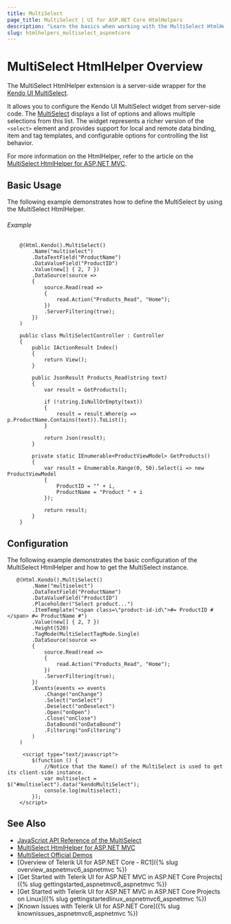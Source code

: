 ```yaml
---
title: MultiSelect
page_title: MultiSelect | UI for ASP.NET Core HtmlHelpers
description: "Learn the basics when working with the MultiSelect HtmlHelper for ASP.NET Core (MVC 6 or ASP.NET Core MVC)."
slug: htmlhelpers_multiselect_aspnetcore
---
```


# MultiSelect HtmlHelper Overview

The MultiSelect HtmlHelper extension is a server-side wrapper for the [Kendo UI MultiSelect](http://demos.telerik.com/kendo-ui/multiselect/index).

It allows you to configure the Kendo UI MultiSelect widget from server-side code. The [MultiSelect](http://docs.telerik.com/kendo-ui/controls/editors/multiselect/overview) displays a list of options and allows multiple selections from this list. The widget represents a richer version of the `<select>` element and provides support for local and remote data binding, item and tag templates, and configurable options for controlling the list behavior.

For more information on the HtmlHelper, refer to the article on the [MultiSelect HtmlHelper for ASP.NET MVC](http://docs.telerik.com/aspnet-mvc/helpers/multiselect/overview).

## Basic Usage

The following example demonstrates how to define the MultiSelect by using the MultiSelect HtmlHelper.

###### Example

```tab-Razor
    @(Html.Kendo().MultiSelect()
        .Name("multiselect")
        .DataTextField("ProductName")
        .DataValueField("ProductID")
        .Value(new[] { 2, 7 })
        .DataSource(source =>
        {
            source.Read(read =>
            {
                read.Action("Products_Read", "Home");
            })
            .ServerFiltering(true);
        })
    )
```
```tab-Controller
    public class MultiSelectController : Controller
    {
        public IActionResult Index()
        {
            return View();
        }

        public JsonResult Products_Read(string text)
        {
            var result = GetProducts();

            if (!string.IsNullOrEmpty(text))
            {
                result = result.Where(p => p.ProductName.Contains(text)).ToList();
            }

            return Json(result);
        }

        private static IEnumerable<ProductViewModel> GetProducts()
        {
            var result = Enumerable.Range(0, 50).Select(i => new ProductViewModel
            {
                ProductID = "" + i,
                ProductName = "Product " + i
            });

            return result;
        }
    }
```

## Configuration

The following example demonstrates the basic configuration of the MultiSelect HtmlHelper and how to get the MultiSelect instance.

```tab-Razor
   @(Html.Kendo().MultiSelect()
        .Name("multiselect")
        .DataTextField("ProductName")
        .DataValueField("ProductID")
        .Placeholder("Select product...")
        .ItemTemplate("<span class=\"product-id-id\">#= ProductID #</span> #= ProductName #")
        .Value(new[] { 2, 7 })
        .Height(520)
        .TagMode(MultiSelectTagMode.Single)
        .DataSource(source =>
        {
            source.Read(read =>
            {
                read.Action("Products_Read", "Home");
            })
            .ServerFiltering(true);
        })
        .Events(events => events
            .Change("onChange")
            .Select("onSelect")
            .Deselect("onDeselect")
            .Open("onOpen")
            .Close("onClose")
            .DataBound("onDataBound")
            .Filtering("onFiltering")
        )
    )

     <script type="text/javascript">
        $(function () {
            //Notice that the Name() of the MultiSelect is used to get its client-side instance.
            var multiselect = $("#multiselect").data("kendoMultiSelect");
            console.log(multiselect);
        });
    </script>
```

## See Also

* [JavaScript API Reference of the MultiSelect](http://docs.telerik.com/kendo-ui/api/javascript/ui/multiselect)
* [MultiSelect HtmlHelper for ASP.NET MVC](http://docs.telerik.com/aspnet-mvc/helpers/multiselect/overview)
* [MultiSelect Official Demos](http://demos.telerik.com/aspnet-core/multiselect/index)
* [Overview of Telerik UI for ASP.NET Core - RC1]({% slug overview_aspnetmvc6_aspnetmvc %})
* [Get Started with Telerik UI for ASP.NET MVC in ASP.NET Core Projects]({% slug gettingstarted_aspnetmvc6_aspnetmvc %})
* [Get Started with Telerik UI for ASP.NET MVC in ASP.NET Core Projects on Linux]({% slug gettingstartedlinux_aspnetmvc6_aspnetmvc %})
* [Known Issues with Telerik UI for ASP.NET Core]({% slug knownissues_aspnetmvc6_aspnetmvc %})
